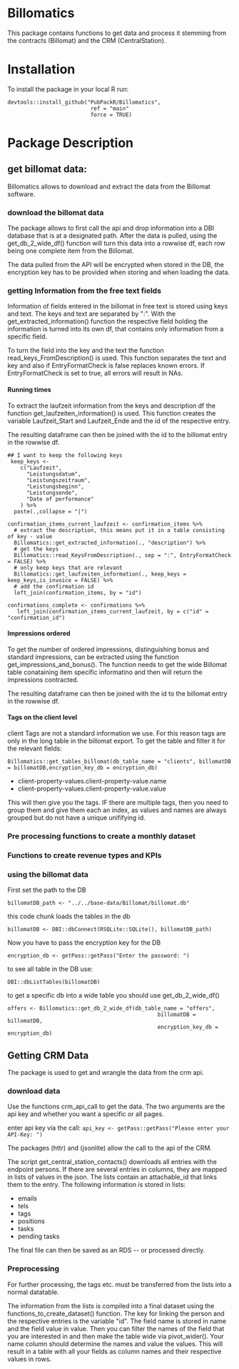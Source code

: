 # Billomatics
This package contains functions to get data and process it stemming from the contracts (Billomat) and the CRM (CentralStation).
# Installation

To install the package in your local R run: 

```
devtools::install_github("PubPackR/Billomatics",
                          ref = "main"
                          force = TRUE)
```
# Package Description

## get billomat data:

Billomatics allows to download and extract the data from the Billomat software. 

### download the billomat data

The package allows to first call the api and drop information into a DBI database that is at a designated path. 
After the data is pulled, using the get_db_2_wide_df() function will turn this data into a rowwise df, each row being one complete item from the Billomat.

The data pulled from the API will be encrypted when stored in the DB, the encryption key has to be provided when storing and when loading the data.

### getting Information from the free text fields
Information of fields entered in the billomat in free text is stored using keys and text. The keys and text are separated by ":". With the get_extracted_information() function the respective field holding the information is turned into its own df, that contains only information from a specific field. 

To turn the field into the key and the text the function read_keys_FromDescription() is used. This function separates the text and key and also if EntryFormatCheck is false replaces known errors. If EntryFormatCheck is set to true, all errors will result in NAs.

#### Running times
To extract the laufzeit information from the keys and description df the function get_laufzeiten_information() is used. This function creates the variable Laufzeit_Start and Laufzeit_Ende and the id of the respective entry. 

The resulting dataframe can then be joined with the id to the billomat entry in the rowwise df.

```
## I want to keep the following keys 
 keep_keys <-
    c("Laufzeit",
      "Leistungsdatum",
      "Leistungszeitraum",
      "Leistungsbeginn",
      "Leistungsende",
      "Date of performance"
    ) %>% 
  paste(.,collapse = "|")

confirmation_items_current_laufzeit <- confirmation_items %>%  
  # extract the description, this means put it in a table consisting of key - value
  Billomatics::get_extracted_information(., "description") %>% 
  # get the keys
  Billomatics::read_KeysFromDescription(., sep = ":", EntryFormatCheck = FALSE) %>%
  # only keep keys that are relevant
  Billomatics::get_laufzeiten_information(., keep_keys = keep_keys,is_invoice = FALSE) %>% 
  # add the confirmation id
  left_join(confirmation_items, by = "id")

confirmations_complete <- confirmations %>%
   left_join(confirmation_items_current_laufzeit, by = c("id" = "confirmation_id")
```


#### Impressions ordered
To get the number of ordered impressions, distinguishing bonus and standard impressions, can be extracted using the function get_impressions_and_bonus(). The function needs to get the wide Billomat table conataining item specific informatino and then will return the impressions contracted. 

The resulting dataframe can then be joined with the id to the billomat entry in the rowwise df.

#### Tags on the client level
client Tags are not a standard information we use. For this reason tags are only in the long table in the billomat export. To get the table and filter it for the relevant fields:

```
Billomatics::get_tables_billomat(db_table_name = "clients", billomatDB = billomatDB,encryption_key_db = encryption_db)

```

- client-property-values.client-property-value.name
- client-property-values.client-property-value.value

This will then give you the tags. IF there are multiple tags, then you need to group them and give them each an index, as values and names are always grouped but do not have a unique unififying id.

### Pre processing functions to create a monthly dataset


### Functions to create revenue types and KPIs

### using the billomat data
First set the path to the DB

```billomatDB_path <- "../../base-data/Billomat/billomat.db"```

this code chunk loads the tables in the db

```billomatDB <- DBI::dbConnect(RSQLite::SQLite(), billomatDB_path)```

Now you have to pass the encryption key for the DB

```encryption_db <- getPass::getPass("Enter the password: ")```

to see all table in the DB use:

```DBI::dbListTables(billomatDB)```

to get a specific db into a wide table you should use get_db_2_wide_df()
```
offers <- Billomatics::get_db_2_wide_df(db_table_name = "offers",
                                               billomatDB = billomatDB,
                                               encryption_key_db = encryption_db)
```

## Getting CRM Data

The package is used to get and wrangle the data from the crm api.

### download data

Use the functions crm_api_call to get the data. The two arguments are the api key and whether you want a specific or all pages.

enter api key via the call:
```api_key <- getPass::getPass("Please enter your API-Key: ")```

The packages (httr)  and  (jsonlite) allow the call to the api of the CRM.

The script get_central_station_contacts() downloads all entries with the endpoint persons. If there are several entries in columns, they are mapped in lists of values in the json. The lists contain an attachable_id that links them to the entry. The following information is stored in lists:

- emails
- tels
- tags
- positions
- tasks
- pending tasks

The final file can then be saved as an RDS -- or processed directly.

### Preprocessing 
For further processing, the tags etc. must be transferred from the lists into a normal datatable.

The information from the lists is compiled into a final dataset using the functions_to_create_dataset() function. The key for linking the person and the respective entries is the variable "id".
The field name is stored in name and the field value in value. Then you can filter the names of the field that you are interested in and then make the table wide via pivot_wider(). Your name column should determine the names and value the values. This will result in a table with all your fields as column names and their respective values in rows.



